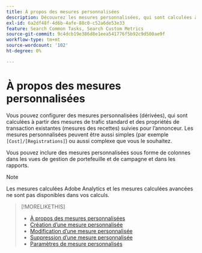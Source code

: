 ```yaml
---
title: À propos des mesures personnalisées
description: Découvrez les mesures personnalisées, qui sont calculées à partir de mesures standard.
exl-id: 6a2df48f-4d6b-4afe-88c0-c52a6de53e33
feature: Search Common Tasks, Search Custom Metrics
source-git-commit: 9c4dcb19e386d8e1eea541776f5b92c9d500ae9f
workflow-type: tm+mt
source-wordcount: '102'
ht-degree: 0%

---
```


# À propos des mesures personnalisées

Vous pouvez configurer des mesures personnalisées (dérivées), qui sont calculées à partir des mesures de trafic standard et des propriétés de transaction existantes (mesures des recettes) suivies pour l’annonceur. Les mesures personnalisées peuvent être aussi simples (par exemple `[Cost]/[Registrations]`) ou aussi complexe que vous le souhaitez.

Vous pouvez inclure des mesures personnalisées sous forme de colonnes dans les vues de gestion de portefeuille et de campagne et dans les rapports.

>[!NOTE]
>
>Les mesures calculées Adobe Analytics et les mesures calculées avancées ne sont pas disponibles dans vos calculs.

>[!MORELIKETHIS]
>
>* [À propos des mesures personnalisées](custom-metric-about.md)
>* [Création d’une mesure personnalisée](custom-metric-create.md)
>* [Modification d’une mesure personnalisée](custom-metric-edit.md)
>* [Suppression d’une mesure personnalisée](custom-metric-delete.md)
>* [Paramètres de mesure personnalisés](custom-metric-settings.md)
